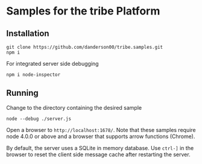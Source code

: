 # Samples for the tribe Platform

## Installation

    git clone https://github.com/danderson00/tribe.samples.git
    npm i

For integrated server side debugging

    npm i node-inspector

## Running

Change to the directory containing the desired sample

    node --debug ./server.js

Open a browser to `http://localhost:1678/`. Note that these samples require
node 4.0.0 or above and a browser that supports arrow functions (Chrome).

By default, the server uses a SQLite in memory database. Use `ctrl-]` in the
browser to reset the client side message cache after restarting the server.
